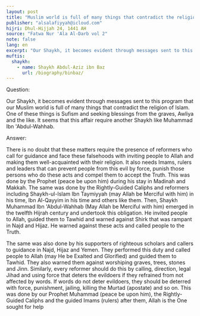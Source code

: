 ```yaml
---
layout: post
title: "Muslim world is full of many things that contradict the religion of Islam"
publisher: "alsalafiyyah@icloud.com"
hijri: Dhul-Hijjah 24, 1441 AH
source: "Fatwa Nur 'Ala Al-Darb vol 2"
note: false
lang: en
excerpt: "Our Shaykh, it becomes evident through messages sent to this program that our Muslim world is full of many things that contradict the religion of Islam. One of these things is Sufism and seeking blessings from the graves, Awliya and the like. It seems that this affair require another Shaykh like Muhammad Ibn 'Abdul-Wahhab. "
muftis:
  shaykh: 
    - name: Shaykh Abdul-Aziz ibn Baz
      url: /biography/binbaz/
---
```


Question:

Our Shaykh, it becomes evident through messages sent to this program that our Muslim world is full of many things that contradict the religion of Islam. One of these things is Sufism and seeking blessings from the graves, Awliya and the like. It seems that this affair require another Shaykh like Muhammad Ibn 'Abdul-Wahhab.

Answer:

There is no doubt that these matters require the presence of reformers who call for guidance and face these falsehoods with inviting people to Allah and making them well-acquainted with their religion. It also needs Imams, rulers and leaders that can prevent people from this evil by force, punish those persons who do these acts and compel them to accept the Truth. This was done by the Prophet (peace be upon him) during his stay in Madinah and Makkah. The same was done by the Rightly-Guided Caliphs and reformers including Shaykh-ul-Islam Ibn Taymiyyah (may Allah be Merciful with him) in his time, Ibn Al-Qayyim in his time and others like them. Then, Shaykh Muhammad Ibn 'Abdul-Wahhab (May Allah be Merciful with him) emerged in the twelfth Hijrah century and undertook this obligation. He invited people to Allah, guided them to Tawhid and warned against Shirk that was rampant in Najd and Hijaz. He warned against these acts and called people to the Truth. 

The same was also done by his supporters of righteous scholars and callers to guidance in Najd, Hijaz and Yemen. They performed this duty and called people to Allah (may He be Exalted and Glorified) and guided them to Tawhid. They also warned them against worshiping graves, trees, stones and Jinn. Similarly, every reformer should do this by calling, direction, legal Jihad and using force that deters the evildoers if they refrained from not affected by words. If words do not deter evildoers, they should be deterred with force, punishment, jailing, killing the Murtad (apostate) and so on. This was done by our Prophet Muhammad (peace be upon him), the Rightly-Guided Caliphs and the guided Imams (rulers) after them, Allah is the One sought for help
